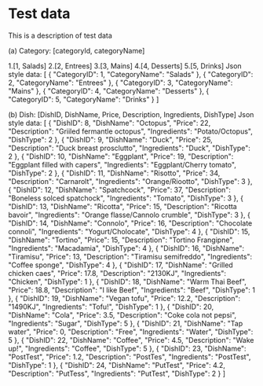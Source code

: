 # Test data

This is  a description of test data

(a)
Category: [categoryId, categoryName]

1.[1, Salads]
2.[2, Entrees]
3.[3, Mains]
4.[4, Desserts]
5.[5, Drinks]
Json style data:
[
  {
    "CategoryID": 1,
    "CategoryName": "Salads"
  },
  {
    "CategoryID": 2,
    "CategoryName": "Entrees"
  },
  {
    "CategoryID": 3,
    "CategoryName": "Mains"
  },
  {
    "CategoryID": 4,
    "CategoryName": "Desserts"
  },
  {
    "CategoryID": 5,
    "CategoryName": "Drinks"
  }
]

(b)
Dish: [DishID, DishName, Price, Description, Ingredients, DishType]
Json style data:
[
  {
    "DishID": 8,
    "DishName": "Octopus",
    "Price": 22,
    "Description": "Griiled fermantle octopus",
    "Ingredients": "Potato/Octopus",
    "DishType": 2
  },
  {
    "DishID": 9,
    "DishName": "Duck",
    "Price": 25,
    "Description": "Duck breast prosclutto",
    "Ingredients": "Duck",
    "DishType": 2
  },
  {
    "DishID": 10,
    "DishName": "Eggplant",
    "Price": 19,
    "Description": "Eggplant filled with capers",
    "Ingredients": "Eggplant/Cherry tomato",
    "DishType": 2
  },
  {
    "DishID": 11,
    "DishName": "Risotto",
    "Price": 34,
    "Description": "Carnarolt",
    "Ingredients": "Orange/Riootto",
    "DishType": 3
  },
  {
    "DishID": 12,
    "DishName": "Spatchcock",
    "Price": 37,
    "Description": "Boneless solced spatchock",
    "Ingredients": "Tomato",
    "DishType": 3
  },
  {
    "DishID": 13,
    "DishName": "Ricotta",
    "Price": 15,
    "Description": "Ricotta bavoir",
    "Ingredients": "Orange flasse/Cannolo crumble",
    "DishType": 3
  },
  {
    "DishID": 14,
    "DishName": "Connolo",
    "Price": 16,
    "Description": "Chocolate connoli",
    "Ingredients": "Yogurt/Cholocate",
    "DishType": 4
  },
  {
    "DishID": 15,
    "DishName": "Tortino",
    "Price": 15,
    "Description": "Tortino Frangipne",
    "Ingredients": "Macadamia",
    "DishType": 4
  },
  {
    "DishID": 16,
    "DishName": "Tiramisu",
    "Price": 13,
    "Description": "Tiramisu semifreddo",
    "Ingredients": "Coffee sponge",
    "DishType": 4
  },
  {
    "DishID": 17,
    "DishName": "Grilled chicken caes",
    "Price": 17.8,
    "Description": "2130KJ",
    "Ingredients": "Chicken",
    "DishType": 1
  },
  {
    "DishID": 18,
    "DishName": "Warm Thai Beef",
    "Price": 18.8,
    "Description": "I like Beef",
    "Ingredients": "Beef",
    "DishType": 1
  },
  {
    "DishID": 19,
    "DishName": "Vegan tofu",
    "Price": 12.2,
    "Description": "1490KJ",
    "Ingredients": "Tofu!",
    "DishType": 1
  },
  {
    "DishID": 20,
    "DishName": "Cola",
    "Price": 3.5,
    "Description": "Coke cola not pepsi",
    "Ingredients": "Sugar",
    "DishType": 5
  },
  {
    "DishID": 21,
    "DishName": "Tap water",
    "Price": 0,
    "Description": "Free",
    "Ingredients": "Water",
    "DishType": 5
  },
  {
    "DishID": 22,
    "DishName": "Coffee",
    "Price": 4.5,
    "Description": "Wake up!",
    "Ingredients": "Coffee",
    "DishType": 5
  },
  {
    "DishID": 23,
    "DishName": "PostTest",
    "Price": 1.2,
    "Description": "PostTes",
    "Ingredients": "PostTest",
    "DishType": 1
  },
  {
    "DishID": 24,
    "DishName": "PutTest",
    "Price": 4.2,
    "Description": "PutTess",
    "Ingredients": "PutTest",
    "DishType": 2
  }
]